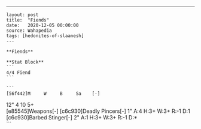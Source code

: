 ---
    layout: post
    title:  "Fiends"
    date:   2020-12-05 00:00:00
    source: Wahapedia
    tags: [hedonites-of-slaanesh]
    ---
    
    **Fiends**
    
    **Stat Block**
    ```
    4/4 Fiend
    ```
    
    ```
    [56f442]M     W     B     Sa    [-]
12"   4     10    5+    
[e85545]Weapons[-]
[c6c930]Deadly Pincers[-]
1"     A:4    H:3+   W:3+   R:-1   D:1   
[c6c930]Barbed Stinger[-]
2"     A:1    H:3+   W:3+   R:-1   D:*   
    ```
    
    
    